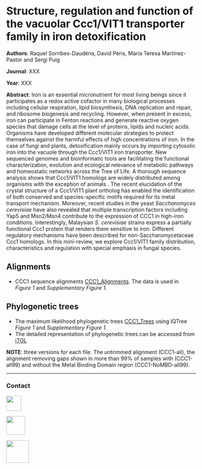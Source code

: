 # Structure, regulation and function of the vacuolar Ccc1/VIT1 transporter family in iron detoxification
**Authors**: Raquel Sorribes-Daudéna, David Peris, María Teresa Martínez-Pastor and Sergi Puig

**Journal**: XXX

**Year**: XXX

**Abstract**: Iron is an essential micronutrient for most living beings since it participates as a redox active cofactor in many biological processes including cellular respiration, lipid biosynthesis, DNA replication and repair, and ribosome biogenesis and recycling. However, when present in excess, iron can participate in Fenton reactions and generate reactive oxygen species that damage cells at the level of proteins, lipids and nucleic acids. Organisms have developed different molecular strategies to protect themselves against the harmful effects of high concentrations of iron. In the case of fungi and plants, detoxification mainly occurs by importing cytosolic iron into the vacuole through the Ccc1/VIT1 iron transporter. New sequenced genomes and bioinformatic tools are facilitating the functional characterization, evolution and ecological relevance of metabolic pathways and homeostatic networks across the Tree of Life. A thorough sequence analysis shows that Ccc1/VIT1 homologs are widely distributed among organisms with the exception of animals . The recent elucidation of the crystal structure of a Ccc1/VIT1 plant ortholog has enabled the identification of both conserved and species-specific motifs required for its metal transport mechanism. Moreover, recent studies in the yeast *Saccharomyces cerevisiae* have also revealed that multiple transcription factors including Yap5 and Msn2/Msn4 contribute to the expression of CCC1 in high-iron conditions. Interestingly, Malaysian *S. cerevisiae* strains express a partially functional Ccc1 protein that renders them sensitive to iron. Different regulatory mechanisms have been described for non-Saccharomycetaceae Ccc1 homologs. In this mini-review, we explore Ccc1/VIT1 family distribution, characteristics and regulation with special emphasis in fungal species.

## Alignments

- CCC1 sequence alignments [CCC1_Alignments](https://github.com/PerisD/EukCCC1/CCC1_Alignments/CCC1_Alignments.rar "CCC1_Alignments"). The data is used in *Figure 1* and *Supplementary Figure 1*.

## Phylogenetic trees

- The maximum likelihood phylogenetic trees [CCC1_Trees](https://github.com/PerisD/EukCCC1/CCC1_IQTrees/CCC1_IQTrees.rar "CCC1_Trees") using IQTree *Figure 1* and *Supplementary Figure 1*.
- The detailed representation of phylogenetic trees can be accessed from [iTOL](http://itol.embl.de/shared/Peris_D "iTOL trees")

**NOTE**: three versions for each file. The untrimmed alignment (CCC1-all), the alignment removing gaps shown in more than 99% of samples with (CCC1-all99) and without the Metal Binding Domain region (CCC1-NoMBD-all99).

***

### Contact

[<img src="http://1000logos.net/wp-content/uploads/2017/03/LinkedIn-Logo.png" width="40"/>](https://bit.ly/2V9hFt4)

[<img src="https://www.uv.es/perisnav/Index/twitter-logo.png" width="50"/>](https://bit.ly/2WJ2Rm8)

[<img src="https://www.uv.es/perisnav/images/Mitogression.png" width="60"/>](https://www.uv.es/perisnav/)
